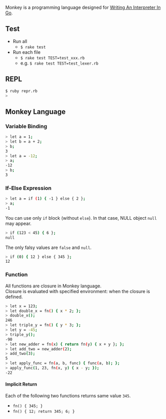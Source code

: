 Monkey is a programming language designed for [Writing An Interpreter In Go](https://interpreterbook.com/).

## Test
- Run all
    - `$ rake test`
- Run each file
    - `$ rake test TEST=test_xxx.rb`
    - e.g. `$ rake test TEST=test_lexer.rb`

## REPL
```sh
$ ruby repr.rb
> 
```


## Monkey Language

### Variable Binding
```sh
> let a = 1;
> let b = a + 2;
> b;
3
> let a = -12;
> a;
-12
> b;
3
```

### If-Else Expression
```sh
> let a = if (1) { -1 } else { 2 };
> a;
-1
```

You can use only `if` block (without `else`). In that case, NULL object `null` may appear.

```sh
> if (123 < 45) { 6 };
null
```

The only falsy values are `false` and `null`. 

```sh
> if (0) { 12 } else { 345 };
12
```

### Function
All functions are closure in Monkey language.  
Closure is evaluated with specified environment: when the closure is defined.

```sh
> let x = 123;
> let double_x = fn() { x * 2; };
> double_x();
246
> let triple_y = fn() { y * 3; };
> let y = -45;
> triple_y();
-90
> let new_adder = fn(x) { return fn(y) { x + y }; };
> let add_two = new_adder(2);
> add_two(3);
5
> let apply_func = fn(a, b, func) { func(a, b); };
> apply_func(1, 23, fn(x, y) { x - y; });
-22
```

#### Implicit Return
Each of the following two functions returns same value `345`.
- `fn() { 345; }`
- `fn() { 12; return 345; 6; }`
